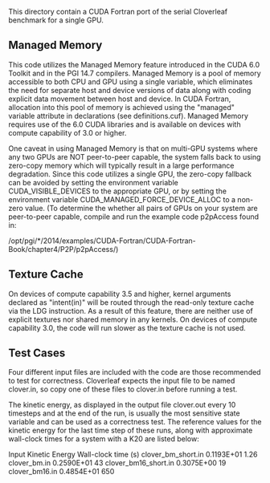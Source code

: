This directory contain a CUDA Fortran port of the serial Cloverleaf benchmark for a single 
GPU.

Managed Memory
--------------

This code utilizes the Managed Memory feature introduced in the CUDA 6.0 Toolkit
and in the PGI 14.7 compilers.  Managed Memory is a pool of memory accessible 
to both CPU and GPU using a single variable, which eliminates the need for separate host 
and device versions of data along with coding explicit data movement between host and 
device.  In CUDA Fortran, allocation into this pool of memory is achieved using the 
"managed" variable attribute in declarations (see definitions.cuf).  Managed Memory 
requires use of the 6.0 CUDA libraries and is available on devices with compute capability 
of 3.0 or higher.

One caveat in using Managed Memory is that on multi-GPU systems where any two GPUs are NOT 
peer-to-peer capable, the system falls back to using zero-copy memory which will typically
result in a large performance degradation.  Since this code utilizes a single GPU, the 
zero-copy fallback can be avoided by setting the environment variable CUDA_VISIBLE_DEVICES
to the appropriate GPU, or by setting the environment variable CUDA_MANAGED_FORCE_DEVICE_ALLOC
to a non-zero value.  (To determine the whether all pairs of GPUs on your system are 
peer-to-peer capable, compile and run the example code p2pAccess found in: 

/opt/pgi/*/2014/examples/CUDA-Fortran/CUDA-Fortran-Book/chapter4/P2P/p2pAccess/)


Texture Cache
-------------

On devices of compute capability 3.5 and higher, kernel arguments declared as 
"intent(in)" will be routed through the read-only texture cache via the LDG 
instruction.  As a result of this feature, there are neither use of explicit 
textures nor shared memory in any kernels.  On devices of compute capability 3.0, 
the code will run slower as the texture cache is not used.


Test Cases
----------

Four different input files are included with the code are those recommended to test for 
correctness.  Cloverleaf expects the input file to be named clover.in, so copy one of 
these files to clover.in before running a test.

The kinetic energy, as displayed in the output file clover.out every 10 timesteps and 
at the end of the run, is usually the most sensitive state variable and can be used as 
a correctness test.  The reference values for the kinetic energy for the last time step 
of these runs, along with approximate wall-clock times for a system with a K20 are listed 
below:

Input	       	     	  Kinetic Energy       Wall-clock time (s)
clover_bm_short.in	  0.1193E+01	       1.26 
clover_bm.in		  0.2590E+01	       43
clover_bm16_short.in	  0.3075E+00	       19
clover_bm16.in		  0.4854E+01	       650	  


